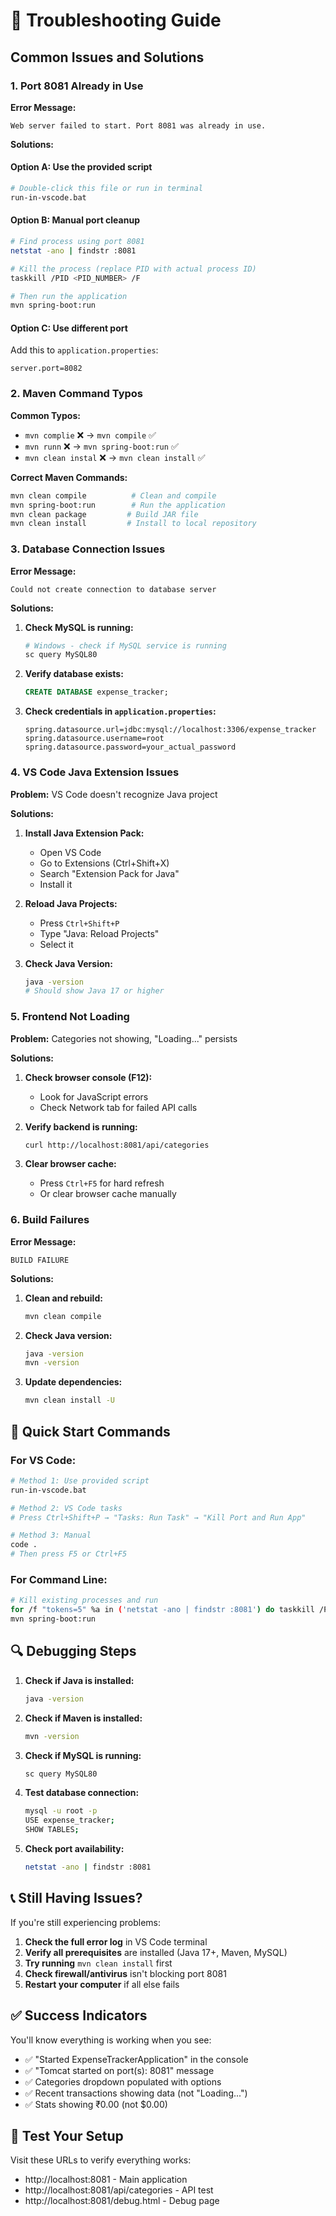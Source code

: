 # 🔧 Troubleshooting Guide

## Common Issues and Solutions

### 1. Port 8081 Already in Use

**Error Message:**
```
Web server failed to start. Port 8081 was already in use.
```

**Solutions:**

#### Option A: Use the provided script
```bash
# Double-click this file or run in terminal
run-in-vscode.bat
```

#### Option B: Manual port cleanup
```bash
# Find process using port 8081
netstat -ano | findstr :8081

# Kill the process (replace PID with actual process ID)
taskkill /PID <PID_NUMBER> /F

# Then run the application
mvn spring-boot:run
```

#### Option C: Use different port
Add this to `application.properties`:
```properties
server.port=8082
```

### 2. Maven Command Typos

**Common Typos:**
- `mvn complie` ❌ → `mvn compile` ✅
- `mvn runn` ❌ → `mvn spring-boot:run` ✅
- `mvn clean instal` ❌ → `mvn clean install` ✅

**Correct Maven Commands:**
```bash
mvn clean compile          # Clean and compile
mvn spring-boot:run        # Run the application
mvn clean package         # Build JAR file
mvn clean install         # Install to local repository
```

### 3. Database Connection Issues

**Error Message:**
```
Could not create connection to database server
```

**Solutions:**
1. **Check MySQL is running:**
   ```bash
   # Windows - check if MySQL service is running
   sc query MySQL80
   ```

2. **Verify database exists:**
   ```sql
   CREATE DATABASE expense_tracker;
   ```

3. **Check credentials in `application.properties`:**
   ```properties
   spring.datasource.url=jdbc:mysql://localhost:3306/expense_tracker
   spring.datasource.username=root
   spring.datasource.password=your_actual_password
   ```

### 4. VS Code Java Extension Issues

**Problem:** VS Code doesn't recognize Java project

**Solutions:**
1. **Install Java Extension Pack:**
   - Open VS Code
   - Go to Extensions (Ctrl+Shift+X)
   - Search "Extension Pack for Java"
   - Install it

2. **Reload Java Projects:**
   - Press `Ctrl+Shift+P`
   - Type "Java: Reload Projects"
   - Select it

3. **Check Java Version:**
   ```bash
   java -version
   # Should show Java 17 or higher
   ```

### 5. Frontend Not Loading

**Problem:** Categories not showing, "Loading..." persists

**Solutions:**
1. **Check browser console (F12):**
   - Look for JavaScript errors
   - Check Network tab for failed API calls

2. **Verify backend is running:**
   ```bash
   curl http://localhost:8081/api/categories
   ```

3. **Clear browser cache:**
   - Press `Ctrl+F5` for hard refresh
   - Or clear browser cache manually

### 6. Build Failures

**Error Message:**
```
BUILD FAILURE
```

**Solutions:**
1. **Clean and rebuild:**
   ```bash
   mvn clean compile
   ```

2. **Check Java version:**
   ```bash
   java -version
   mvn -version
   ```

3. **Update dependencies:**
   ```bash
   mvn clean install -U
   ```

## 🚀 Quick Start Commands

### For VS Code:
```bash
# Method 1: Use provided script
run-in-vscode.bat

# Method 2: VS Code tasks
# Press Ctrl+Shift+P → "Tasks: Run Task" → "Kill Port and Run App"

# Method 3: Manual
code .
# Then press F5 or Ctrl+F5
```

### For Command Line:
```bash
# Kill existing processes and run
for /f "tokens=5" %a in ('netstat -ano | findstr :8081') do taskkill /PID %a /F
mvn spring-boot:run
```

## 🔍 Debugging Steps

1. **Check if Java is installed:**
   ```bash
   java -version
   ```

2. **Check if Maven is installed:**
   ```bash
   mvn -version
   ```

3. **Check if MySQL is running:**
   ```bash
   sc query MySQL80
   ```

4. **Test database connection:**
   ```bash
   mysql -u root -p
   USE expense_tracker;
   SHOW TABLES;
   ```

5. **Check port availability:**
   ```bash
   netstat -ano | findstr :8081
   ```

## 📞 Still Having Issues?

If you're still experiencing problems:

1. **Check the full error log** in VS Code terminal
2. **Verify all prerequisites** are installed (Java 17+, Maven, MySQL)
3. **Try running** `mvn clean install` first
4. **Check firewall/antivirus** isn't blocking port 8081
5. **Restart your computer** if all else fails

## ✅ Success Indicators

You'll know everything is working when you see:
- ✅ "Started ExpenseTrackerApplication" in the console
- ✅ "Tomcat started on port(s): 8081" message
- ✅ Categories dropdown populated with options
- ✅ Recent transactions showing data (not "Loading...")
- ✅ Stats showing ₹0.00 (not $0.00)

## 🎯 Test Your Setup

Visit these URLs to verify everything works:
- http://localhost:8081 - Main application
- http://localhost:8081/api/categories - API test
- http://localhost:8081/debug.html - Debug page